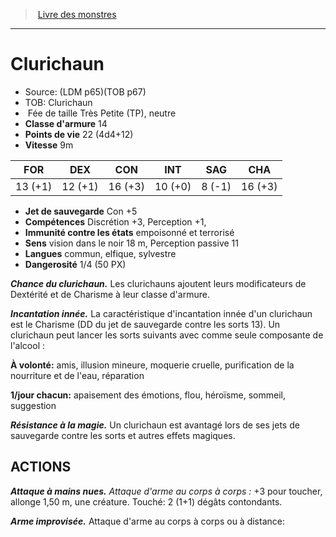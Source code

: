 ﻿> [Livre des monstres](tome_of_beasts.md)

---

# Clurichaun

- Source: (LDM p65)(TOB p67)
- TOB: Clurichaun
-  Fée de taille Très Petite (TP), neutre
- **Classe d'armure** 14
- **Points de vie** 22 (4d4+12)
- **Vitesse** 9m

|FOR|DEX|CON|INT|SAG|CHA|
|---|---|---|---|---|---|
|13 (+1)|12 (+1)|16 (+3)|10 (+0)|8 (-1)|16 (+3)|

- **Jet de sauvegarde** Con +5
- **Compétences** Discrétion +3, Perception +1,
- **Immunité contre les états** empoisonné et terrorisé
- **Sens** vision dans le noir 18 m, Perception passive 11
- **Langues** commun, elfique, sylvestre
- **Dangerosité** 1/4 (50 PX)

**_Chance du clurichaun._** Les clurichauns ajoutent leurs modificateurs de Dextérité et de Charisme à leur classe d'armure.

**_Incantation innée._** La caractéristique d'incantation innée d'un clurichaun est le Charisme (DD du jet de sauvegarde contre les sorts 13). Un clurichaun peut lancer les sorts suivants avec comme seule composante de l'alcool :

**À volonté:** amis, illusion mineure, moquerie cruelle, purification de la nourriture et de l'eau, réparation

**1/jour chacun:** apaisement des émotions, flou, héroïsme, sommeil, suggestion

**_Résistance à la magie._** Un clurichaun est avantagé lors de ses jets de sauvegarde contre les sorts et autres effets magiques.

## ACTIONS

**_Attaque à mains nues._** _Attaque d'arme au corps à corps :_ +3 pour toucher, allonge 1,50 m, une créature. Touché: 2 (1+1) dégâts contondants.

**_Arme improvisée._** Attaque d'arme au corps à corps ou à distance:

